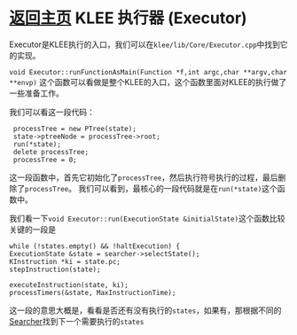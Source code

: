 [返回主页](../README.md)
KLEE 执行器 (Executor)
=========================
Executor是KLEE执行的入口，我们可以在`klee/lib/Core/Executor.cpp`中找到它的实现。

`void Executor::runFunctionAsMain(Function *f,int argc,char **argv,char **envp)` 这个函数可以看做是整个KLEE的入口，这个函数里面对KLEE的执行做了一些准备工作。

我们可以看这一段代码：
```
 processTree = new PTree(state);
 state->ptreeNode = processTree->root;
 run(*state);
 delete processTree;
 processTree = 0;
```
这一段函数中，首先它初始化了`processTree`，然后执行符号执行的过程，最后删除了`processTree`。
我们可以看到，最核心的一段代码就是在`run(*state)`这个函数中。

我们看一下`void Executor::run(ExecutionState &initialState)`这个函数比较关键的一段是
```
while (!states.empty() && !haltExecution) {
ExecutionState &state = searcher->selectState();
KInstruction *ki = state.pc;
stepInstruction(state);

executeInstruction(state, ki);
processTimers(&state, MaxInstructionTime);
```
这一段的意思大概是，看看是否还有没有执行的`states`，如果有，那根据不同的[Searcher](Searcher)找到下一个需要执行的`states`